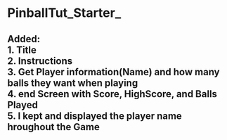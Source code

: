 # PinballTut_Starter_
 
 
 <h2>Added: <br>
    1. Title<br>
    2. Instructions<br>
    3. Get Player information(Name) and how many balls they want when playing<br>
    4. end Screen with Score, HighScore, and Balls Played<br>
    5. I kept and displayed the player name hroughout the Game<br>
